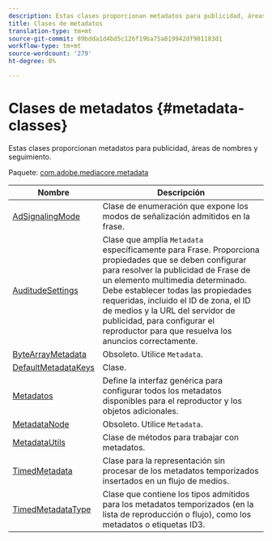 ```yaml
---
description: Estas clases proporcionan metadatos para publicidad, áreas de nombres y seguimiento.
title: Clases de metadatos
translation-type: tm+mt
source-git-commit: 89bdda1d4bd5c126f19ba75a819942df901183d1
workflow-type: tm+mt
source-wordcount: '279'
ht-degree: 0%

---
```



# Clases de metadatos {#metadata-classes}

Estas clases proporcionan metadatos para publicidad, áreas de nombres y seguimiento.

Paquete: [com.adobe.mediacore.metadata](https://help.adobe.com/en_US/primetime/api/psdk/asdoc-dhls_1.4/com/adobe/mediacore/metadata/package-detail.html)

| Nombre | Descripción |
|---|---|
| [AdSignalingMode](https://help.adobe.com/en_US/primetime/api/psdk/asdoc-dhls_1.4/com/adobe/mediacore/metadata/AdSignalingMode.html) | Clase de enumeración que expone los modos de señalización admitidos en la frase. |
| [AuditudeSettings](https://help.adobe.com/en_US/primetime/api/psdk/asdoc-dhls_1.4/com/adobe/mediacore/metadata/AuditudeSettings.html) | Clase que amplía `Metadata` específicamente para Frase. Proporciona propiedades que se deben configurar para resolver la publicidad de Frase de un elemento multimedia determinado. Debe establecer todas las propiedades requeridas, incluido el ID de zona, el ID de medios y la URL del servidor de publicidad, para configurar el reproductor para que resuelva los anuncios correctamente. |
| [ByteArrayMetadata](https://help.adobe.com/en_US/primetime/api/psdk/asdoc-dhls_1.4/com/adobe/mediacore/metadata/ByteArrayMetadata.html) | Obsoleto. Utilice `Metadata`. |
| [DefaultMetadataKeys](https://help.adobe.com/en_US/primetime/api/psdk/asdoc-dhls_1.4/com/adobe/mediacore/metadata/DefaultMetadataKeys.html) | Clase. |
| [Metadatos](https://help.adobe.com/en_US/primetime/api/psdk/asdoc-dhls_1.4/com/adobe/mediacore/metadata/Metadata.html) | Define la interfaz genérica para configurar todos los metadatos disponibles para el reproductor y los objetos adicionales. |
| [MetadataNode](https://help.adobe.com/en_US/primetime/api/psdk/asdoc-dhls_1.4/com/adobe/mediacore/metadata/MetadataNode.html) | Obsoleto. Utilice `Metadata`. |
| [MetadataUtils](https://help.adobe.com/en_US/primetime/api/psdk/asdoc-dhls_1.4/com/adobe/mediacore/metadata/MetadataUtils.html) | Clase de métodos para trabajar con metadatos. |
| [TimedMetadata](https://help.adobe.com/en_US/primetime/api/psdk/asdoc-dhls_1.4/com/adobe/mediacore/metadata/TimedMetadata.html) | Clase para la representación sin procesar de los metadatos temporizados insertados en un flujo de medios. |
| [TimedMetadataType](https://help.adobe.com/en_US/primetime/api/psdk/asdoc-dhls_1.4/com/adobe/mediacore/metadata/TimedMetadataType.html) | Clase que contiene los tipos admitidos para los metadatos temporizados (en la lista de reproducción o flujo), como los metadatos o etiquetas ID3. |